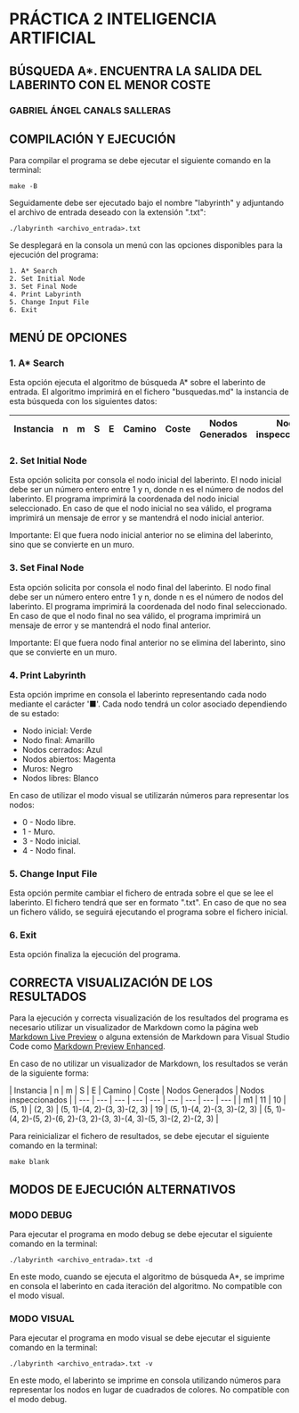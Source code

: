 # PRÁCTICA 2 INTELIGENCIA ARTIFICIAL

## BÚSQUEDA A*. ENCUENTRA LA SALIDA DEL LABERINTO CON EL MENOR COSTE

### GABRIEL ÁNGEL CANALS SALLERAS

## COMPILACIÓN Y EJECUCIÓN

Para compilar el programa se debe ejecutar el siguiente comando en la terminal: 

`make -B`

Seguidamente debe ser ejecutado bajo el nombre "labyrinth" y adjuntando el archivo de entrada deseado con la extensión ".txt":

`./labyrinth <archivo_entrada>.txt`

Se desplegará en la consola un menú con las opciones disponibles para la ejecución del programa:

``` 
1. A* Search
2. Set Initial Node
3. Set Final Node
4. Print Labyrinth
5. Change Input File
6. Exit
```
## MENÚ DE OPCIONES

### 1. A* Search

Esta opción ejecuta el algoritmo de búsqueda A* sobre el laberinto de entrada. El algoritmo imprimirá en el fichero "busquedas.md" la instancia de esta búsqueda con los siguientes datos:

| Instancia | n | m | S | E | Camino | Coste | Nodos Generados | Nodos inspeccionados |
| --- | --- | --- | --- | --- | --- | --- | --- | --- |

### 2. Set Initial Node

Esta opción solicita por consola el nodo inicial del laberinto. El nodo inicial debe ser un número entero entre 1 y n, donde n es el número de nodos del laberinto. El programa imprimirá la coordenada del nodo inicial seleccionado. En caso de que el nodo inicial no sea válido, el programa imprimirá un mensaje de error y se mantendrá el nodo inicial anterior.

Importante: El que fuera nodo inicial anterior no se elimina del laberinto, sino que se convierte en un muro.

### 3. Set Final Node

Esta opción solicita por consola el nodo final del laberinto. El nodo final debe ser un número entero entre 1 y n, donde n es el número de nodos del laberinto. El programa imprimirá la coordenada del nodo final seleccionado. En caso de que el nodo final no sea válido, el programa imprimirá un mensaje de error y se mantendrá el nodo final anterior.

Importante: El que fuera nodo final anterior no se elimina del laberinto, sino que se convierte en un muro.

### 4. Print Labyrinth

Esta opción imprime en consola el laberinto representando cada nodo mediante el carácter '■'. Cada nodo tendrá un color asociado dependiendo de su estado:

- Nodo inicial: Verde
- Nodo final: Amarillo
- Nodos cerrados: Azul
- Nodos abiertos: Magenta
- Muros: Negro
- Nodos libres: Blanco

En caso de utilizar el modo visual se utilizarán números para representar los nodos:
  
- 0 - Nodo libre.
- 1 - Muro.
- 3 - Nodo inicial.
- 4 - Nodo final.

### 5. Change Input File

Esta opción permite cambiar el fichero de entrada sobre el que se lee el laberinto. El fichero tendrá que ser en formato ".txt". En caso de que no sea un fichero válido, se seguirá ejecutando el programa sobre el fichero inicial.

### 6. Exit

Esta opción finaliza la ejecución del programa.

## CORRECTA VISUALIZACIÓN DE LOS RESULTADOS

Para la ejecución y correcta visualización de los resultados del programa es necesario utilizar un visualizador de Markdown como la página web [Markdown Live Preview](https://markdownlivepreview.com/) o alguna extensión de Markdown para Visual Studio Code como [Markdown Preview Enhanced](https://marketplace.visualstudio.com/items?itemName=shd101wyy.markdown-preview-enhanced).

En caso de no utilizar un visualizador de Markdown, los resultados se verán de la siguiente forma:

| Instancia \| n | m | S | E | Camino | Coste | Nodos Generados | Nodos inspeccionados |
| --- | --- | --- | --- | --- | --- | --- | --- | --- |
| m1 | 11 | 10 | (5, 1) | (2, 3) | (5, 1)-(4, 2)-(3, 3)-(2, 3) | 19 | (5, 1)-(4, 2)-(3, 3)-(2, 3) | (5, 1)-(4, 2)-(5, 2)-(6, 2)-(3, 2)-(3, 3)-(4, 3)-(5, 3)-(2, 2)-(2, 3) | 

Para reinicializar el fichero de resultados, se debe ejecutar el siguiente comando en la terminal:

`make blank`

## MODOS DE EJECUCIÓN ALTERNATIVOS

### MODO DEBUG

Para ejecutar el programa en modo debug se debe ejecutar el siguiente comando en la terminal:

`./labyrinth <archivo_entrada>.txt -d`

En este modo, cuando se ejecuta el algoritmo de búsqueda A*, se imprime en consola el laberinto en cada iteración del algoritmo. No compatible con el modo visual.

### MODO VISUAL

Para ejecutar el programa en modo visual se debe ejecutar el siguiente comando en la terminal:

`./labyrinth <archivo_entrada>.txt -v`

En este modo, el laberinto se imprime en consola utilizando números para representar los nodos en lugar de cuadrados de colores. No compatible con el modo debug.